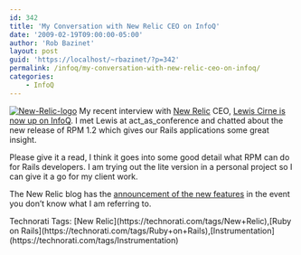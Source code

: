 ```yaml
---
id: 342
title: 'My Conversation with New Relic CEO on InfoQ'
date: '2009-02-19T09:00:00-05:00'
author: 'Rob Bazinet'
layout: post
guid: 'https://localhost/~rbazinet/?p=342'
permalink: /infoq/my-conversation-with-new-relic-ceo-on-infoq/
categories:
    - InfoQ
---
```


[![New-Relic-logo](https://accidentaltechnologist.com/files/media/image/WindowsLiveWriter/MyConversationwithNewRelicCEOonInfoQ_1020C/New-Relic-logo_thumb.gif "New-Relic-logo")](https://accidentaltechnologist.com/files/media/image/WindowsLiveWriter/MyConversationwithNewRelicCEOonInfoQ_1020C/New-Relic-logo_2.gif) My recent interview with [New Relic](https://newrelic.com/) CEO, [Lewis Cirne is now up on InfoQ](https://www.infoq.com/news/2009/02/new-relic-rpm12). I met Lewis at act\_as\_conference and chatted about the new release of RPM 1.2 which gives our Rails applications some great insight.

Please give it a read, I think it goes into some good detail what RPM can do for Rails developers. I am trying out the lite version in a personal project so I can give it a go for my client work.

The New Relic blog has the [announcement of the new features](https://blogs.newrelic.com/2009/02/rpm-version-12-now-available-great-new.html) in the event you don’t know what I am referring to.

<div class="wlWriterEditableSmartContent" id="scid:0767317B-992E-4b12-91E0-4F059A8CECA8:f312079b-bf0b-4c46-ba9e-4f408795fca9" style="padding-right: 0px; display: inline; padding-left: 0px; float: none; padding-bottom: 0px; margin: 0px; padding-top: 0px">Technorati Tags: [New Relic](https://technorati.com/tags/New+Relic),[Ruby on Rails](https://technorati.com/tags/Ruby+on+Rails),[Instrumentation](https://technorati.com/tags/Instrumentation)</div>
